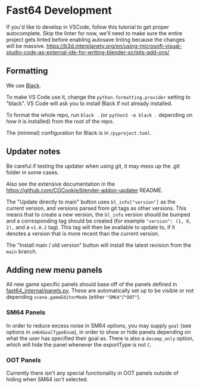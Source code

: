 # Fast64 Development

If you'd like to develop in VSCode, follow this tutorial to get proper autocomplete. Skip the linter for now, we'll need to make sure the entire project gets linted before enabling autosave linting because the changes will be massive.
https://b3d.interplanety.org/en/using-microsoft-visual-studio-code-as-external-ide-for-writing-blender-scripts-add-ons/

## Formatting

We use [Black](https://black.readthedocs.io/en/stable/index.html).

To make VS Code use it, change the `python.formatting.provider` setting to "black". VS Code will ask you to install Black if not already installed.

To format the whole repo, run `black .` (or `python3 -m black .` depending on how it is installed) from the root of the repo.

The (minimal) configuration for Black is in `/pyproject.toml`.

## Updater notes

Be careful if testing the updater when using git, it may mess up the .git folder in some cases.

Also see the extensive documentation in the https://github.com/CGCookie/blender-addon-updater README.

The "Update directly to main" button uses `bl_info["version"]` as the current version, and versions parsed from git tags as other versions. This means that to create a new version, the `bl_info` version should be bumped and a corresponding tag should be created (for example `"version": (1, 0, 2),` and a `v1.0.2` tag). This tag will then be available to update to, if it denotes a version that is more recent than the current version.

The "Install main / old version" button will install the latest revision from the `main` branch.

## Adding new menu panels

All new game specific panels should base off of the panels defined in [fast64_internal/panels.py](/fast64_internal/panels.py). These are automatically set up to be visible or not depending `scene.gameEditorMode` (either `"SM64"`/`"OOT"`).

### SM64 Panels

In order to reduce excess noise in SM64 options, you may supply `goal` (see options in `sm64GoalTypeEnum`), in order to show or hide panels depending on what the user has specified their goal as. There is also a `decomp_only` option, which will hide the panel whenever the exportType is not `C`.

### OOT Panels

Currently there isn't any special functionality in OOT panels outside of hiding when SM64 isn't selected.
